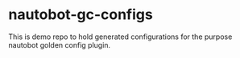 # nautobot-gc-configs

This is demo repo to hold generated configurations for the purpose nautobot golden config plugin.

